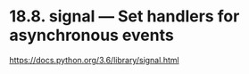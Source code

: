 # 18.8. signal — Set handlers for asynchronous events #

https://docs.python.org/3.6/library/signal.html

